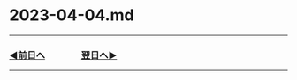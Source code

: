 # 2023-04-04.md

---
### [◀️前日へ](https://github.com/yuasys/chatty-journal/blob/main/2023/04/2023-04-03.md)&emsp;&emsp;&emsp;&emsp;[翌日へ▶️](https://github.com/yuasys/chatty-journal/blob/main/2023/04/2023-04-05.md)

---

